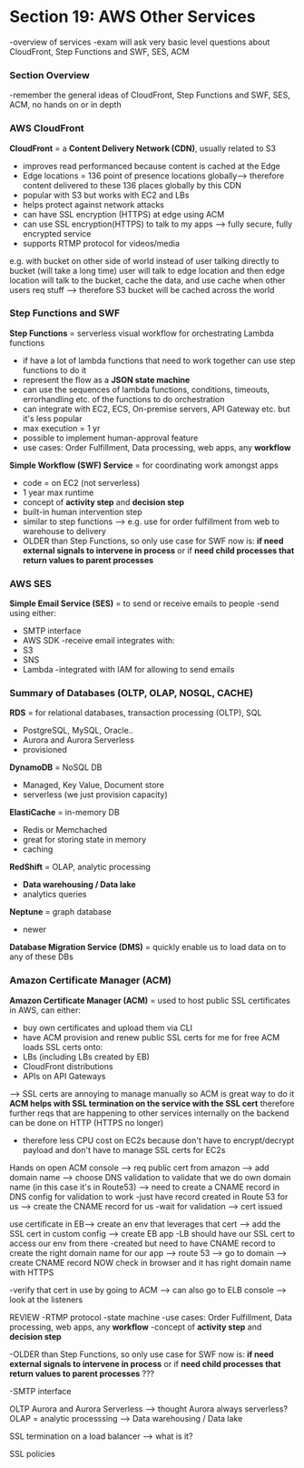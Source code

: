 # Section 19: AWS Other Services
-overview of services 
-exam will ask very basic level questions about CloudFront, Step Functions and SWF, SES, ACM

### Section Overview
-remember the general ideas of CloudFront, Step Functions and SWF, SES, ACM, no hands on or in depth

### AWS CloudFront
**CloudFront** = a **Content Delivery Network (CDN)**, usually related to S3
* improves read performanced because content is cached at the Edge
* Edge locations = 136 point of presence locations globally--> therefore content delivered to these 136 places globally by this CDN 
* popular with S3 but works with EC2 and LBs
* helps protect against network attacks 
* can have SSL encryption (HTTPS) at edge using ACM
* can use SSL encryption(HTTPS) to talk to my apps --> fully secure, fully encrypted service
* supports RTMP protocol for videos/media


e.g. with bucket on other side of world instead of user talking directly to bucket (will take a long time) user will talk to edge location and then edge location will talk to the bucket, cache the data, and use cache when other users req stuff --> therefore S3 bucket will be cached across the world

### Step Functions and SWF
**Step Functions** = serverless visual workflow for orchestrating Lambda functions 
* if have a lot of lambda functions that need to work together can use step functions to do it
* represent the flow as a **JSON state machine**
* can use the sequences of lambda functions, conditions, timeouts, errorhandling etc. of the functions to do orchestration 
* can integrate with EC2, ECS, On-premise servers, API Gateway etc. but it's less popular 
* max execution = 1 yr 
* possible to implement human-approval feature 
* use cases: Order Fulfillment, Data processing, web apps, any **workflow**

**Simple Workflow (SWF) Service** = for coordinating work amongst apps 
* code = on EC2 (not serverless)
* 1 year max runtime 
* concept of **activity step** and **decision step** 
* built-in human intervention step 
* similar to step functions --> e.g. use for order fulfillment from web to warehouse to delivery 
* OLDER than Step Functions, so only use case for SWF now is: **if need external signals to intervene in process** or if **need child processes that return values to parent processes** 

### AWS SES
**Simple Email Service (SES)** = to send or receive emails to people
-send using either: 
* SMTP interface
* AWS SDK 
-receive email integrates with: 
* S3
* SNS
* Lambda
-integrated with IAM for allowing to send emails 

### Summary of Databases (OLTP, OLAP, NOSQL, CACHE)
**RDS** = for relational databases, transaction processing (OLTP), SQL
* PostgreSQL, MySQL, Oracle.. 
* Aurora and Aurora Serverless
* provisioned

**DynamoDB** = NoSQL DB 
* Managed, Key Value, Document store 
* serverless (we just provision capacity)

**ElastiCache** = in-memory DB 
* Redis or Memchached
* great for storing state in memory 
* caching 

**RedShift** = OLAP, analytic processing 
* **Data warehousing / Data lake**
* analytics queries 

**Neptune** = graph database 
* newer

**Database Migration Service (DMS)** = quickly enable us to load data on to any of these DBs

### Amazon Certificate Manager (ACM)
**Amazon Certificate Manager (ACM)** = used to host public SSL certificates in AWS, can either: 
* buy own certificates and upload them via CLI 
* have ACM provision and renew public SSL certs for me for free 
ACM loads SSL certs onto: 
* LBs (including LBs created by EB)
* CloudFront distributions 
* APIs on API Gateways

--> SSL certs are annoying to manage manually so ACM is great way to do it 
**ACM helps with SSL termination on the service with the SSL cert** therefore further reqs that are happening to other services internally on the backend can be done on HTTP (HTTPS no longer)
* therefore less CPU cost on EC2s because don't have to encrypt/decrypt payload and don't have to manage SSL certs for EC2s

Hands on 
open ACM console --> req public cert from amazon --> add domain name --> choose DNS validation to validate that we do own domain name (in this case it's in Route53) --> need to create a CNAME record in DNS config for validation to work
-just have record created in Route 53 for us --> create the CNAME record for us
-wait for validation --> cert issued

use certificate in EB--> create an env that leverages that cert --> add the SSL cert in custom config --> create EB app 
-LB should have our SSL cert to access our env from there 
-created but need to have CNAME record to create the right domain name for our app --> route 53 --> go to domain --> create CNAME record NOW check in browser and it has right domain name with HTTPS

-verify that cert in use by going to ACM --> can also go to ELB console --> look at the listeners 






REVIEW 
-RTMP protocol
-state machine
-use cases: Order Fulfillment, Data processing, web apps, any **workflow**
-concept of **activity step** and **decision step** 

-OLDER than Step Functions, so only use case for SWF now is: **if need external signals to intervene in process** or if **need child processes that return values to parent processes** ??? 

-SMTP interface

OLTP
Aurora and Aurora Serverless --> thought Aurora always serverless? 
OLAP = analytic processsing --> Data warehousing / Data lake

SSL termination on a load balancer --> what is it? 

SSL policies 

